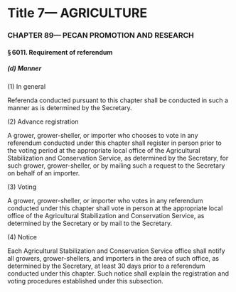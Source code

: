 
# Title 7— AGRICULTURE
### CHAPTER 89— PECAN PROMOTION AND RESEARCH
#### § 6011. Requirement of referendum
##### (d) Manner

(1) In general

Referenda conducted pursuant to this chapter shall be conducted in such a manner as is determined by the Secretary.

(2) Advance registration

A grower, grower-sheller, or importer who chooses to vote in any referendum conducted under this chapter shall register in person prior to the voting period at the appropriate local office of the Agricultural Stabilization and Conservation Service, as determined by the Secretary, for such grower, grower-sheller, or by mailing such a request to the Secretary on behalf of an importer.

(3) Voting

A grower, grower-sheller, or importer who votes in any referendum conducted under this chapter shall vote in person at the appropriate local office of the Agricultural Stabilization and Conservation Service, as determined by the Secretary or by mail to the Secretary.

(4) Notice

Each Agricultural Stabilization and Conservation Service office shall notify all growers, grower-shellers, and importers in the area of such office, as determined by the Secretary, at least 30 days prior to a referendum conducted under this chapter. Such notice shall explain the registration and voting procedures established under this subsection.
